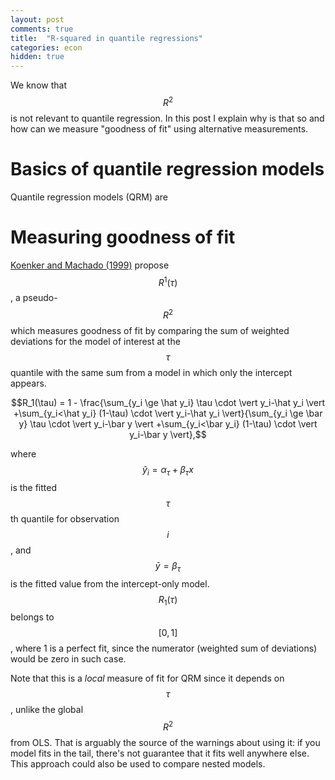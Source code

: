 ```yaml
---
layout: post
comments: true
title:  "R-squared in quantile regressions"
categories: econ
hidden: true
---
```


We know that $$R^2$$ is not relevant to quantile regression. In this post I explain why is that so and how can we measure "goodness of fit" using alternative measurements.

# Basics of quantile regression models

Quantile regression models (QRM) are

# Measuring goodness of fit

[Koenker and Machado (1999)](http://ajbuckeconbikesail.net/Econ616/Quantile/JASA1999.pdf) propose $$R^1(\tau)$$, a pseudo-$$R^2$$ which measures goodness of fit by comparing the sum of weighted deviations for the model of interest at the $$\tau$$ quantile with the same sum from a model in which only the intercept appears.

$$R_1(\tau) = 1 - \frac{\sum_{y_i \ge \hat y_i} \tau \cdot \vert y_i-\hat y_i \vert +\sum_{y_i<\hat y_i} (1-\tau) \cdot \vert y_i-\hat y_i \vert}{\sum_{y_i \ge \bar y} \tau \cdot \vert y_i-\bar y \vert +\sum_{y_i<\bar y_i} (1-\tau) \cdot \vert y_i-\bar y \vert},$$

where $$\hat y_i =\alpha_{\tau}+\beta_{\tau}x$$ is the fitted $$\tau$$th quantile for observation $$i$$, and $$\bar y=\beta_{\tau}$$ is the fitted value from the intercept-only model. $$R_1(\tau)$$ belongs to $$[0,1]$$, where 1 is a perfect fit, since the numerator (weighted sum of deviations) would be zero in such case.

Note that this is a *local* measure of fit for QRM since it depends on $$\tau$$, unlike the global $$R^2$$ from OLS. That is arguably the source of the warnings about using it: if you model fits in the tail, there's not guarantee that it fits well anywhere else.
This approach could also be used to compare nested models.
